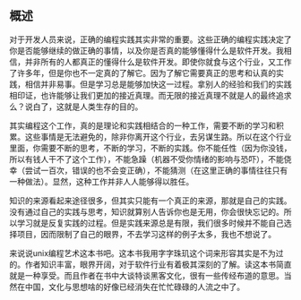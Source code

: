 概述
----
对于开发人员来说，正确的编程实践其实非常的重要。这些正确的编程实践决定了你是否能够继续的做正确的事情，以及你是否真的能够懂得什么是软件开发。我相信，并非所有的人都真正的懂得什么是软件开发。即使你就食与这个行业，又工作了许多年，但是你也不一定真的了解它。因为了解它需要真正的思考和认真的实践，相信并非易事。但是学习总是能够加快这一过程。拿别人的经验和我们的实践相印证，也许能够让我们更加的接近真理。而无限的接近真理不就是人的最终追求么？说白了，这就是人类生存的目的。

其实编程这个工作，真的是理论和实践相结合的一种工作，需要不断的学习和积累。这些事情是无法避免的，除非你离开这个行业，去另谋生路。所以在这个行业里面，你需要不断的思考，不断的学习，不断的实践。你不能任性（因为你没钱，所以有钱人干不了这个工作），不能急躁（机器不受你情绪的影响与恐吓），不能侥幸（尝试一百次，错误的也不会变正确），不能猜测（在这里正确的事情往往只有一种做法）。显然，这种工作并非人人能够得以胜任。

知识的来源看起来途径很多，但其实只能有一个真正的来源，那就是自己的实践。没有通过自己的实践与思考，知识就算别人告诉你也是无用，你会很快忘记的。所以学习就是反复实践的过程。但是实践来源总是有限，我们很多时候并不能自己选择项目，因而限制了自己的眼界，不去学习这样的例子太多，我也不想说了。

来说说unix编程艺术这本书吧。这本书我用字字珠玑这个词来形容其实是不为过的。作者知识丰富，眼界开阔，对于软件行业有着极其深刻的了解。读这本书简直就是一种享受。而且作者在书中大谈特谈黑客文化，很有一些传经布道的意思。当然在中国，文化与思想啥的好像已经消失在忙忙碌碌的人流之中了。

